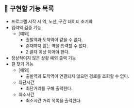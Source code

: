 ## 🚀 구현할 기능 목록

- 프로그램 시작 시 역, 노선, 구간 데이터 초기화
- 입력역 검증 기능
    - [예외]
        - 출발역과 도착역이 같을 수 없다.
        - 존재하지 않는 역을 입력할 수 없다.
        - 2 글자 이상 이어야 한다.
- 정상적이지 않은 상황 예외 출력 기능
- 길 찾기 기능
    - [예외]
        - 출발역과 도착역이 연결되지 않으면 경로를 조회할 수 없다.
    - 최단시간
        - 최단거리를 구해 출력한다.
    - 최소시간
        - 최소시간 거리 목록을 출력한다.
